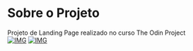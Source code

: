 # Sobre o Projeto 
Projeto de Landing Page realizado no curso The Odin Project    
[![IMG](https://media.discordapp.net/attachments/715928639681593497/1140642107032342638/Captura_de_tela_de_2023-08-14_10-44-21.png?width=1237&height=629)](https://media.discordapp.net/attachments/715928639681593497/1140642107032342638/Captura_de_tela_de_2023-08-14_10-44-21.png?width=1237&height=629) 
[![IMG](https://media.discordapp.net/attachments/715928639681593497/1140641653628088550/Captura_de_tela_de_2023-08-14_10-41-48.png?width=1246&height=629)](https://media.discordapp.net/attachments/715928639681593497/1140641653628088550/Captura_de_tela_de_2023-08-14_10-41-48.png?width=1246&height=629) 

